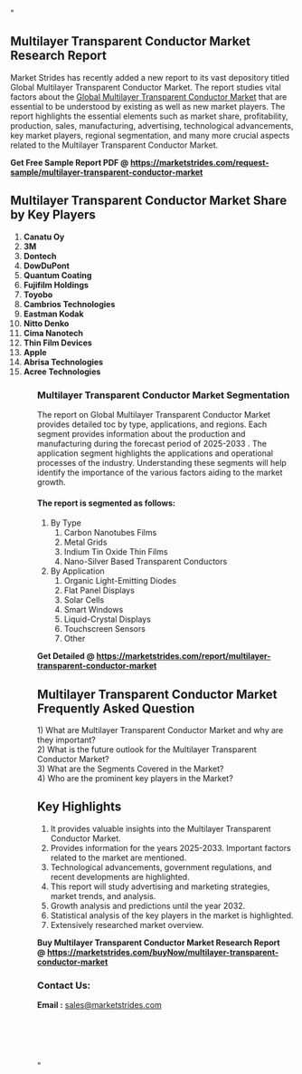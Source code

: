 "<h2>Multilayer Transparent Conductor Market Research Report</h2>
<p>Market Strides has recently added a new report to its vast depository titled Global Multilayer Transparent Conductor Market. The report studies vital factors about the&nbsp;<a href=https://marketstrides.com/report/multilayer-transparent-conductor-market>Global Multilayer Transparent Conductor Market</a>&nbsp;that are essential to be understood by existing as well as new market players. The report highlights the essential elements such as market share, profitability, production, sales, manufacturing, advertising, technological advancements, key market players, regional segmentation, and many more crucial aspects related to the Multilayer Transparent Conductor Market.</p>
<p><strong>Get Free Sample Report PDF @&nbsp;<a href=https://marketstrides.com/request-sample/multilayer-transparent-conductor-market>https://marketstrides.com/request-sample/multilayer-transparent-conductor-market</a></strong></p>
<h2><strong>Multilayer Transparent Conductor Market Share by Key Players</strong></h2>
<p><strong><ol><li>
Canatu Oy</li><li>3M</li><li>Dontech</li><li>DowDuPont</li><li>Quantum Coating</li><li>Fujifilm Holdings</li><li>Toyobo</li><li>Cambrios Technologies</li><li>Eastman Kodak</li><li>Nitto Denko</li><li>Cima Nanotech</li><li>Thin Film Devices</li><li>Apple</li><li>Abrisa Technologies</li><li>Acree Technologies


</li><ol></strong></p>
<h3><strong>Multilayer Transparent Conductor Market Segmentation</strong></h3>
<p>The report on Global Multilayer Transparent Conductor Market provides detailed toc by type, applications, and regions. Each segment provides information about the production and manufacturing during the forecast period of 2025-2033
. The application segment highlights the applications and operational processes of the industry. Understanding these segments will help identify the importance of the various factors aiding to the market growth.</p>
<h4>The report is segmented as follows:</h4>
<p><ol><li>By Type<ol><li>Carbon Nanotubes Films</li><li>Metal Grids</li><li>Indium Tin Oxide Thin Films</li><li>Nano-Silver Based Transparent Conductors</li></ol></li><li>By Application<ol><li>Organic Light-Emitting Diodes</li><li>Flat Panel Displays</li><li>Solar Cells</li><li>Smart Windows</li><li>Liquid-Crystal Displays</li><li>Touchscreen Sensors</li><li>Other</li></ol></li></ol></p>
<p><strong>Get Detailed @&nbsp;<a href=https://marketstrides.com/report/multilayer-transparent-conductor-market>https://marketstrides.com/report/multilayer-transparent-conductor-market</a></strong></p>
<h2 class=""clr-white mb-3""><strong>Multilayer Transparent Conductor Market Frequently Asked Question</strong></h2>
<div class=""card-header"">1) What are&nbsp;Multilayer Transparent Conductor Market and why are they important?
<div class=""card"">
<div class=""card-header"">2) What is the future outlook for the Multilayer Transparent Conductor Market?</div>
</div>
</div>
<div class=""card-header"">3) What are the Segments Covered in the Market?</div>
<div class=""card-header"">4) Who are the prominent key players in the Market?</div>
<h2><strong>Key Highlights</strong></h2>
<div class=""card-header"">
<ol>
<li>It provides valuable insights into the Multilayer Transparent Conductor Market.</li>
<li>Provides information for the years 2025-2033. Important factors related to the market are mentioned.</li>
<li>Technological advancements, government regulations, and recent developments are highlighted.</li>
<li>This report will study advertising and marketing strategies, market trends, and analysis.</li>
<li>Growth analysis and predictions until the year 2032.</li>
<li>Statistical analysis of the key players in the market is highlighted.</li>
<li>Extensively researched market overview.</li>
</ol>
<p><strong>Buy Multilayer Transparent Conductor Market Research Report @&nbsp;<a href=https://marketstrides.com/buyNow/multilayer-transparent-conductor-market>https://marketstrides.com/buyNow/multilayer-transparent-conductor-market</a></strong></p>
<h3>Contact Us:</h3>
<p><strong>Email :</strong> <a href=mailto:sales@marketstrides.com>sales@marketstrides.com</a></p>
</div>
<p>&nbsp;</p>
<h3>&nbsp;</h3>"
